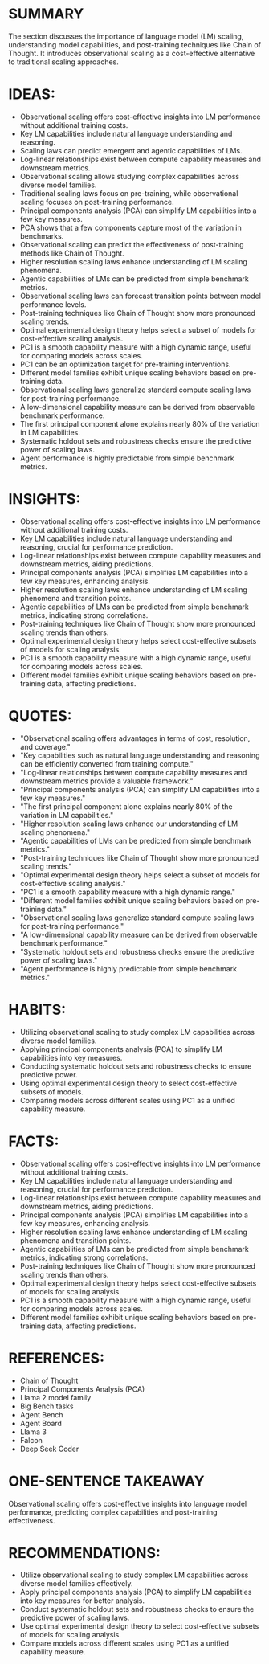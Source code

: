 # SUMMARY
The section discusses the importance of language model (LM) scaling, understanding model capabilities, and post-training techniques like Chain of Thought. It introduces observational scaling as a cost-effective alternative to traditional scaling approaches.

# IDEAS:
- Observational scaling offers cost-effective insights into LM performance without additional training costs.
- Key LM capabilities include natural language understanding and reasoning.
- Scaling laws can predict emergent and agentic capabilities of LMs.
- Log-linear relationships exist between compute capability measures and downstream metrics.
- Observational scaling allows studying complex capabilities across diverse model families.
- Traditional scaling laws focus on pre-training, while observational scaling focuses on post-training performance.
- Principal components analysis (PCA) can simplify LM capabilities into a few key measures.
- PCA shows that a few components capture most of the variation in benchmarks.
- Observational scaling can predict the effectiveness of post-training methods like Chain of Thought.
- Higher resolution scaling laws enhance understanding of LM scaling phenomena.
- Agentic capabilities of LMs can be predicted from simple benchmark metrics.
- Observational scaling laws can forecast transition points between model performance levels.
- Post-training techniques like Chain of Thought show more pronounced scaling trends.
- Optimal experimental design theory helps select a subset of models for cost-effective scaling analysis.
- PC1 is a smooth capability measure with a high dynamic range, useful for comparing models across scales.
- PC1 can be an optimization target for pre-training interventions.
- Different model families exhibit unique scaling behaviors based on pre-training data.
- Observational scaling laws generalize standard compute scaling laws for post-training performance.
- A low-dimensional capability measure can be derived from observable benchmark performance.
- The first principal component alone explains nearly 80% of the variation in LM capabilities.
- Systematic holdout sets and robustness checks ensure the predictive power of scaling laws.
- Agent performance is highly predictable from simple benchmark metrics.

# INSIGHTS:
- Observational scaling offers cost-effective insights into LM performance without additional training costs.
- Key LM capabilities include natural language understanding and reasoning, crucial for performance prediction.
- Log-linear relationships exist between compute capability measures and downstream metrics, aiding predictions.
- Principal components analysis (PCA) simplifies LM capabilities into a few key measures, enhancing analysis.
- Higher resolution scaling laws enhance understanding of LM scaling phenomena and transition points.
- Agentic capabilities of LMs can be predicted from simple benchmark metrics, indicating strong correlations.
- Post-training techniques like Chain of Thought show more pronounced scaling trends than others.
- Optimal experimental design theory helps select cost-effective subsets of models for scaling analysis.
- PC1 is a smooth capability measure with a high dynamic range, useful for comparing models across scales.
- Different model families exhibit unique scaling behaviors based on pre-training data, affecting predictions.

# QUOTES:
- "Observational scaling offers advantages in terms of cost, resolution, and coverage."
- "Key capabilities such as natural language understanding and reasoning can be efficiently converted from training compute."
- "Log-linear relationships between compute capability measures and downstream metrics provide a valuable framework."
- "Principal components analysis (PCA) can simplify LM capabilities into a few key measures."
- "The first principal component alone explains nearly 80% of the variation in LM capabilities."
- "Higher resolution scaling laws enhance our understanding of LM scaling phenomena."
- "Agentic capabilities of LMs can be predicted from simple benchmark metrics."
- "Post-training techniques like Chain of Thought show more pronounced scaling trends."
- "Optimal experimental design theory helps select a subset of models for cost-effective scaling analysis."
- "PC1 is a smooth capability measure with a high dynamic range."
- "Different model families exhibit unique scaling behaviors based on pre-training data."
- "Observational scaling laws generalize standard compute scaling laws for post-training performance."
- "A low-dimensional capability measure can be derived from observable benchmark performance."
- "Systematic holdout sets and robustness checks ensure the predictive power of scaling laws."
- "Agent performance is highly predictable from simple benchmark metrics."

# HABITS:
- Utilizing observational scaling to study complex LM capabilities across diverse model families.
- Applying principal components analysis (PCA) to simplify LM capabilities into key measures.
- Conducting systematic holdout sets and robustness checks to ensure predictive power.
- Using optimal experimental design theory to select cost-effective subsets of models.
- Comparing models across different scales using PC1 as a unified capability measure.

# FACTS:
- Observational scaling offers cost-effective insights into LM performance without additional training costs.
- Key LM capabilities include natural language understanding and reasoning, crucial for performance prediction.
- Log-linear relationships exist between compute capability measures and downstream metrics, aiding predictions.
- Principal components analysis (PCA) simplifies LM capabilities into a few key measures, enhancing analysis.
- Higher resolution scaling laws enhance understanding of LM scaling phenomena and transition points.
- Agentic capabilities of LMs can be predicted from simple benchmark metrics, indicating strong correlations.
- Post-training techniques like Chain of Thought show more pronounced scaling trends than others.
- Optimal experimental design theory helps select cost-effective subsets of models for scaling analysis.
- PC1 is a smooth capability measure with a high dynamic range, useful for comparing models across scales.
- Different model families exhibit unique scaling behaviors based on pre-training data, affecting predictions.

# REFERENCES:
- Chain of Thought
- Principal Components Analysis (PCA)
- Llama 2 model family
- Big Bench tasks
- Agent Bench
- Agent Board
- Llama 3
- Falcon
- Deep Seek Coder

# ONE-SENTENCE TAKEAWAY
Observational scaling offers cost-effective insights into language model performance, predicting complex capabilities and post-training effectiveness.

# RECOMMENDATIONS:
- Utilize observational scaling to study complex LM capabilities across diverse model families effectively.
- Apply principal components analysis (PCA) to simplify LM capabilities into key measures for better analysis.
- Conduct systematic holdout sets and robustness checks to ensure the predictive power of scaling laws.
- Use optimal experimental design theory to select cost-effective subsets of models for scaling analysis.
- Compare models across different scales using PC1 as a unified capability measure.